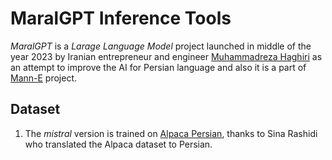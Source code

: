 # MaralGPT Inference Tools

_MaralGPT_ is a _Larage Language Model_ project launched in middle of the year 2023 by Iranian entrepreneur and engineer [Muhammadreza Haghiri](https://haghiri75.com/en) as an attempt to improve the AI for Persian language and also it is a part of [Mann-E](https://manne.ir) project.

## Dataset

1. The _mistral_ version is trained on [Alpaca Persian](https://huggingface.co/datasets/sinarashidi/alpaca-persian), thanks to Sina Rashidi who translated the Alpaca dataset to Persian.